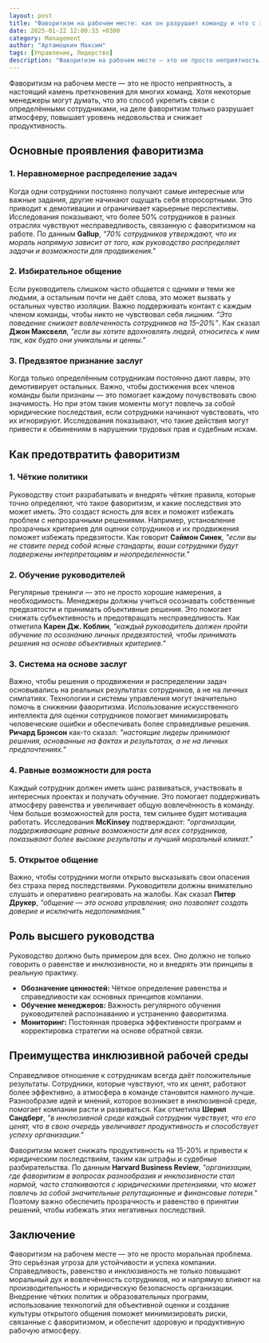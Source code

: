 ```yaml
---
layout: post
title: "​Фаворитизм на рабочем месте: как он разрушает команду и что с этим делать"
date: 2025-01-22 12:00:33 +0300
category: Management
author: "Артамошкин Максим"
tags: [Управление, Лидерство]
description: "Фаворитизм на рабочем месте — это не просто неприятность, а настоящий камень преткновения для многих команд"
---
```


Фаворитизм на рабочем месте — это не просто неприятность, а настоящий камень преткновения для многих команд. Хотя некоторые менеджеры могут думать, что это способ укрепить связи с определёнными сотрудниками, на деле фаворитизм только разрушает атмосферу, повышает уровень недовольства и снижает продуктивность.
<!-- more -->
## Основные проявления фаворитизма

### 1. Неравномерное распределение задач
Когда одни сотрудники постоянно получают самые интересные или важные задания, другие начинают ощущать себя второсортными. Это приводит к демотивации и ограничивает карьерные перспективы. Исследования показывают, что более 50% сотрудников в разных отраслях чувствуют несправедливость, связанную с фаворитизмом на работе. По данным **Gallup**, *"70% сотрудников утверждают, что их мораль напрямую зависит от того, как руководство распределяет задачи и возможности для продвижения."*

### 2. Избирательное общение
Если руководитель слишком часто общается с одними и теми же людьми, а остальным почти не даёт слова, это может вызвать у остальных чувство изоляции. Важно поддерживать контакт с каждым членом команды, чтобы никто не чувствовал себя лишним. *"Это поведение снижает вовлеченность сотрудников на 15–20%"*. Как сказал **Джон Максвелл**, *"если вы хотите вдохновлять людей, относитесь к ним так, как будто они уникальны и ценны."*

### 3. Предвзятое признание заслуг
Когда только определённым сотрудникам постоянно дают лавры, это демотивирует остальных. Важно, чтобы достижения всех членов команды были признаны — это помогает каждому почувствовать свою значимость. Но при этом такие моменты могут повлечь за собой юридические последствия, если сотрудники начинают чувствовать, что их игнорируют. Исследования показывают, что такие действия могут привести к обвинениям в нарушении трудовых прав и судебным искам.

## Как предотвратить фаворитизм

### 1. Чёткие политики
Руководству стоит разрабатывать и внедрять чёткие правила, которые точно определяют, что такое фаворитизм, и какие последствия это может иметь. Это создаст ясность для всех и поможет избежать проблем с непрозрачными решениями. Например, установление прозрачных критериев для оценки сотрудников и их продвижения поможет избежать предвзятости. Как говорит **Саймон Синек**, *"если вы не ставите перед собой ясные стандарты, ваши сотрудники будут подвержены интерпретациям и неопределенности."*

### 2. Обучение руководителей
Регулярные тренинги — это не просто хорошие намерения, а необходимость. Менеджеры должны учиться осознавать собственные предвзятости и принимать объективные решения. Это помогает снижать субъективность и предотвращать несправедливость. Как отметила **Карен Дж. Коблин**, *"каждый руководитель должен пройти обучение по осознанию личных предвзятостей, чтобы принимать решения на основе объективных критериев."*

### 3. Система на основе заслуг
Важно, чтобы решения о продвижении и распределении задач основывались на реальных результатах сотрудников, а не на личных симпатиях. Технологии и системы управления могут значительно помочь в снижении фаворитизма. Использование искусственного интеллекта для оценки сотрудников помогает минимизировать человеческие ошибки и обеспечивать более справедливые решения. **Ричард Брэнсон** как-то сказал: *"настоящие лидеры принимают решения, основанные на фактах и результатах, а не на личных предпочтениях."*

### 4. Равные возможности для роста
Каждый сотрудник должен иметь шанс развиваться, участвовать в интересных проектах и получать обучение. Это помогает поддерживать атмосферу равенства и увеличивает общую вовлечённость в команду. Чем больше возможностей для роста, тем сильнее будет мотивация работать. Исследования **McKinsey** подтверждают: *"организации, поддерживающие равные возможности для всех сотрудников, показывают более высокие результаты и лучший моральный климат."*

### 5. Открытое общение
Важно, чтобы сотрудники могли открыто высказывать свои опасения без страха перед последствиями. Руководители должны внимательно слушать и оперативно реагировать на жалобы. Как сказал **Питер Друкер**, *"общение — это основа управления; оно позволяет создать доверие и исключить недопонимания."*

## Роль высшего руководства

Руководство должно быть примером для всех. Оно должно не только говорить о равенстве и инклюзивности, но и внедрять эти принципы в реальную практику.

- **Обозначение ценностей:** Чёткое определение равенства и справедливости как основных принципов компании.
- **Обучение менеджеров:** Важность регулярного обучения руководителей распознаванию и устранению фаворитизма.
- **Мониторинг:** Постоянная проверка эффективности программ и корректировка стратегии на основе обратной связи.

## Преимущества инклюзивной рабочей среды

Справедливое отношение к сотрудникам всегда даёт положительные результаты. Сотрудники, которые чувствуют, что их ценят, работают более эффективно, а атмосфера в команде становится намного лучше. Разнообразие идей и мнений, которое возникает в инклюзивной среде, помогает компании расти и развиваться. Как отметила **Шерил Сандберг**, *"в инклюзивной среде каждый сотрудник чувствует, что его ценят, что в свою очередь увеличивает продуктивность и способствует успеху организации."*

Фаворитизм может снижать продуктивность на 15-20% и привести к юридическим последствиям, таким как штрафы и судебные разбирательства. По данным **Harvard Business Review**, *"организации, где фаворитизм в вопросах разнообразия и инклюзивности стал нормой, часто сталкиваются с юридическими претензиями, что может повлечь за собой значительные репутационные и финансовые потери."* Поэтому важно обеспечить прозрачность и равенство в принятии решений, чтобы избежать этих негативных последствий.

## Заключение

Фаворитизм на рабочем месте — это не просто моральная проблема. Это серьёзная угроза для устойчивости и успеха компании. Справедливость, равенство и инклюзивность не только повышают моральный дух и вовлечённость сотрудников, но и напрямую влияют на производительность и юридическую безопасность организации. Внедрение чётких политик и образовательных программ, использование технологий для объективной оценки и создание культуры открытого общения поможет минимизировать риски, связанные с фаворитизмом, и обеспечит здоровую и продуктивную рабочую атмосферу.
